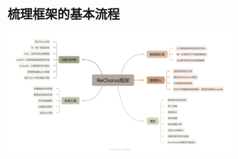# 梳理框架的基本流程

![image](https://github.com/1234cyx/HCCF-ReChorus/blob/main/image/ReChorus%E6%A1%86%E6%9E%B6.png)
